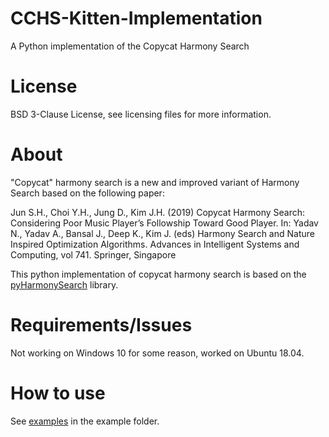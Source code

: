 # CCHS-Kitten-Implementation
A Python implementation of the Copycat Harmony Search

# License
BSD 3-Clause License, see licensing files for more information.

# About
"Copycat" harmony search is a new and improved variant of Harmony Search based on the following paper:

Jun S.H., Choi Y.H., Jung D., Kim J.H. (2019) Copycat Harmony Search: Considering Poor Music Player’s Followship Toward Good Player. In: Yadav N., Yadav A., Bansal J., Deep K., Kim J. (eds) Harmony Search and Nature Inspired Optimization Algorithms. Advances in Intelligent Systems and Computing, vol 741. Springer, Singapore

This python implementation of copycat harmony search is based on the [pyHarmonySearch](https://github.com/gfairchild/pyHarmonySearch) library.

# Requirements/Issues
Not working on Windows 10 for some reason, worked on Ubuntu 18.04.

# How to use
See [examples](https://github.com/cutelittlecat/CCHS-Kitten-Implementation/example) in the example folder.
